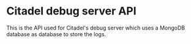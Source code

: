 # Citadel debug server API

This is the API used for Citadel's debug server which uses a MongoDB database as database to store the logs.
